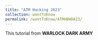 ```yaml
---
title: "ATM Hacking 2023"
collection: wantToKnow
permalink: /wantToKnow/ATMHBWDA23/
---
```


This tutorial from **WARLOCK DARK ARMY**

<object data=
"/assets/file/ATM HACKING.pdf" 
                width="800" 
                height="500"> 
        </object>
